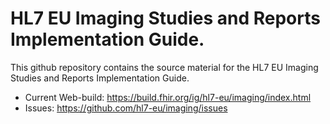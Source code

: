 # HL7 EU Imaging Studies and Reports Implementation Guide.

This github repository contains the source material for the HL7 EU Imaging Studies and Reports Implementation Guide.

* Current Web-build: https://build.fhir.org/ig/hl7-eu/imaging/index.html
* Issues: https://github.com/hl7-eu/imaging/issues 